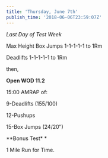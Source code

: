 ```yaml
---
title: 'Thursday, June 7th'
publish_time: '2018-06-06T23:59:07Z'
---
```


*Last Day of Test Week*

Max Height Box Jumps 1-1-1-1-1 to 1Rm

Deadlifts 1-1-1-1-1 to 1Rm

then,

**Open WOD 11.2**

15:00 AMRAP of:

9-Deadlifts (155/100)

12-Pushups

15-Box Jumps (24/20″)

*\*Bonus Test\* *

1 Mile Run for Time.
